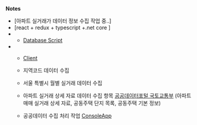 **Notes**

- [아파트 실거래가 데이터 정보 수집 작업 중..]
- [react + redux + typescript +.net core ]
- - [Database Script](https://github.com/dongminSeol/yeokgank/blob/master/yeokgank/DatabaseScript/ServiceDB.sql)
- - [Client](https://github.com/dongminSeol/yeokgank/tree/master/yeokgank/ClientApp)
  - 지역코드 데이터 수집
  - 서울 특별시 월별 실거래 데이터 수집
  
  
  - 아파트 실거래 상세 자료 데이터 수집 항목 [공공데이터포털 국토교통부](https://www.data.go.kr/index.do) (아파트매매 실거래 상세 자료, 공동주택 단지 목록, 공동주택 기본 정보)
  - 공공데이터 수집 처리 작업 [ConsoleApp](https://github.com/dongminSeol/yeokgank/tree/master/yeokgank.DataScheduler)
  

